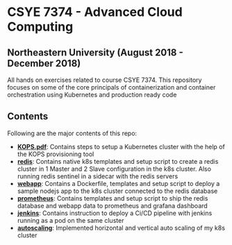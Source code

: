 # CSYE 7374 - Advanced Cloud Computing
## Northeastern University (August 2018 - December 2018)

All hands on exercises related to course CSYE 7374. This repository focuses on some of the core principals of containerization and container orchestration using Kubernetes and production ready code

## Contents
Following are the major contents of this repo:
- [**KOPS.pdf**](https://github.com/adityarkelkar/csye7374-fall2018/blob/master/KOPS.pdf): Contains steps to setup a Kubernetes cluster with the help of the KOPS provisioning tool
- [**redis**](https://github.com/adityarkelkar/csye7374-fall2018/tree/master/redis): Contains native k8s templates and setup script to create a redis cluster in 1 Master and 2 Slave configuration in the k8s cluster. Also running redis sentinel in a sidecar with the redis servers
- [**webapp**](https://github.com/adityarkelkar/csye7374-fall2018/tree/master/webapp): Contains a Dockerfile, templates and setup script to deploy a sample nodejs app to the k8s cluster connected to the redis database
- [**prometheus**](https://github.com/adityarkelkar/csye7374-fall2018/tree/master/prometheus): Contains templates and setup script to ship the redis database and webapp data to prometheus and grafana dashboard
- [**jenkins**](https://github.com/adityarkelkar/csye7374-fall2018/tree/master/jenkins): Contains instruction to deploy a Ci/CD pipeline with jenkins running as a pod on the same cluster
- [**autoscaling**](https://github.com/adityarkelkar/csye7374-fall2018/tree/master/autoscaling): Implemented horizontal and vertical auto scaling of my k8s cluster
